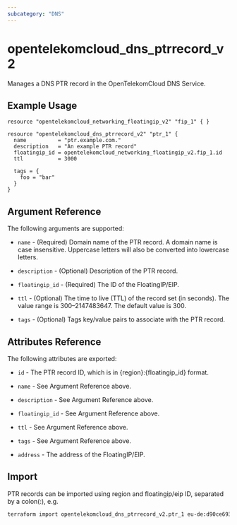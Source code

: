 ```yaml
---
subcategory: "DNS"
---
```


# opentelekomcloud_dns_ptrrecord_v2

Manages a DNS PTR record in the OpenTelekomCloud DNS Service.

## Example Usage

```hcl
resource "opentelekomcloud_networking_floatingip_v2" "fip_1" { }

resource "opentelekomcloud_dns_ptrrecord_v2" "ptr_1" {
  name          = "ptr.example.com."
  description   = "An example PTR record"
  floatingip_id = opentelekomcloud_networking_floatingip_v2.fip_1.id
  ttl           = 3000

  tags = {
    foo = "bar"
  }
}
```

## Argument Reference

The following arguments are supported:

* `name` - (Required) Domain name of the PTR record. A domain name is case insensitive.
  Uppercase letters will also be converted into lowercase letters.

* `description` - (Optional) Description of the PTR record.

* `floatingip_id` - (Required) The ID of the FloatingIP/EIP.

* `ttl` - (Optional) The time to live (TTL) of the record set (in seconds). The value
  range is 300–2147483647. The default value is 300.

* `tags` - (Optional) Tags key/value pairs to associate with the PTR record.

## Attributes Reference

The following attributes are exported:

* `id` -  The PTR record ID, which is in {region}:{floatingip_id} format.

* `name` - See Argument Reference above.

* `description` - See Argument Reference above.

* `floatingip_id` - See Argument Reference above.

* `ttl` - See Argument Reference above.

* `tags` - See Argument Reference above.

* `address` - The address of the FloatingIP/EIP.

## Import

PTR records can be imported using region and floatingip/eip ID, separated by a colon(:), e.g.

```sh
terraform import opentelekomcloud_dns_ptrrecord_v2.ptr_1 eu-de:d90ce693-5ccf-4136-a0ed-152ce412b6b9
```